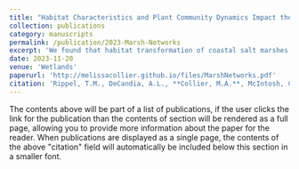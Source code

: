 ```yaml
---
title: "Habitat Characteristics and Plant Community Dynamics Impact the Diversity, Composition, and Co-occurrence of Sediment Fungal Communities"
collection: publications
category: manuscripts
permalink: /publication/2023-Marsh-Networks
excerpt: 'We found that habitat transformation of coastal salt marshes driven by global change impacts the spatial dynamics of sediment and fungal properties.'
date: 2023-11-20
venue: 'Wetlands'
paperurl: 'http://melissacollier.github.io/files/MarshNetworks.pdf'
citation: 'Rippel, T.M., DeCandia, A.L., **Collier, M.A.**, McIntosh, C.L., Murphy, S.M., and Wimp, G.M. &quot;Habitat characteristics and plant community dynamics impact the diversity, composition, and co-occurrence of sediment fungal communities in salt marshes.&quot; (2023) <i>Wetlands</i> 44(3):2024. https://doi.org/10.1007/s13157-023-01756-6'
---
```


The contents above will be part of a list of publications, if the user clicks the link for the publication than the contents of section will be rendered as a full page, allowing you to provide more information about the paper for the reader. When publications are displayed as a single page, the contents of the above "citation" field will automatically be included below this section in a smaller font.
